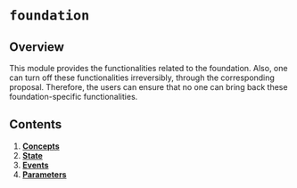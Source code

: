 <!--
order: 0
title: Foundation Overview
parent:
  title: "foundation"
-->

# `foundation`

## Overview

This module provides the functionalities related to the foundation. Also, one can turn off these functionalities irreversibly, through the corresponding proposal. Therefore, the users can ensure that no one can bring back these foundation-specific functionalities.

## Contents

1. **[Concepts](01_concepts.md)**
2. **[State](02_state.md)**
3. **[Events](03_events.md)**
4. **[Parameters](04_params.md)**

